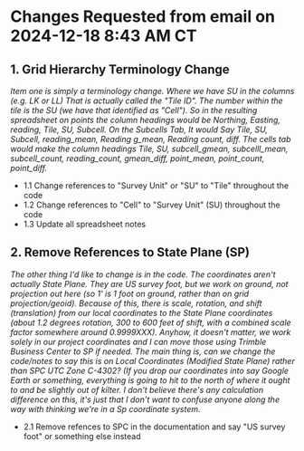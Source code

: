 # Changes Requested from email on 2024-12-18 8:43 AM CT 

## 1. Grid Hierarchy Terminology Change

_Item one is simply a terminology change. Where we have SU in the columns (e.g. LK or LL) That is actually called the "Tile ID".  The number within the tile is the SU (we have that identified as "Cell"). So in the resulting spreadsheet on points the column headings would be Northing, Easting, reading, Tile, SU, Subcell. On the Subcells Tab, It would Say Tile, SU, Subcell, reading_mean, Reading g_mean, Reading count, diff. The cells tab would make the column headings Tile, SU, subcell_gmean, subcelll_mean, subcell_count, reading_count, gmean_diff, point_mean, point_count, point_diff._

* 1.1 Change references to "Survey Unit" or "SU" to "Tile" throughout the code
* 1.2 Change references to "Cell" to "Survey Unit" (SU) throughout the code
* 1.3 Update all spreadsheet notes


## 2. Remove References to State Plane (SP)

_The other thing I'd like to change is in the code. The coordinates aren't actually State Plane. They are US survey foot, but we work on ground, not projection out here (so 1' is 1 foot on ground, rather than on grid projection/geoid). Because of this, there is scale, rotation, and shift (translation) from our local coordinates to the State Plane coordinates (about 1.2 degrees rotation, 300 to 600 feet of shift, with a combined scale factor somewhere around 0.9999XXX). Anyhow, it doesn't matter, we work solely in our project coordinates and I can move those using Trimble Business Center to SP if needed. The main thing is, can we change the code/notes to say this is on Local Coordinates (Modified State Plane) rather than SPC UTC Zone C-4302? (If you drop our coordinates into say Google Earth or something, everything is going to hit to the north of where it ought to and be slightly out of kilter. I don't believe there's any calculation difference on this, it's just that I don't want to confuse anyone along the way with thinking we're in a Sp coordinate system._

* 2.1 Remove refences to SPC in the documentation and say "US survey foot" or something else instead

